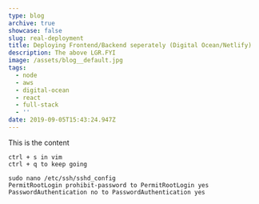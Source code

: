```yaml
---
type: blog
archive: true
showcase: false
slug: real-deployment
title: Deploying Frontend/Backend seperately (Digital Ocean/Netlify)
description: The above LGR.FYI
image: /assets/blog__default.jpg
tags:
  - node
  - aws
  - digital-ocean
  - react
  - full-stack
  - ''
date: 2019-09-05T15:43:24.947Z
---
```

This is the content


```
ctrl + s in vim
ctrl + q to keep going
```

```shell
sudo nano /etc/ssh/sshd_config
PermitRootLogin prohibit-password to PermitRootLogin yes 
PasswordAuthentication no to PasswordAuthentication yes
```
